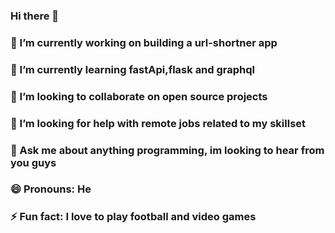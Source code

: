 ### Hi there 👋

### 🔭 I’m currently working on building a url-shortner app

### 🌱 I’m currently learning fastApi,flask and graphql

### 👯 I’m looking to collaborate on open source projects

### 🤔 I’m looking for help with remote jobs related to my skillset

### 💬 Ask me about anything programming, im looking to hear from you guys

### 😄 Pronouns: He

### ⚡ Fun fact: I love to play football and video games

<!--
**Nchekwube1/Nchekwube1** is a ✨ _special_ ✨ repository because its `README.md` (this file) appears on your GitHub profile.

Here are some ideas to get you started:
- 📫 How to reach me: ...
-->
